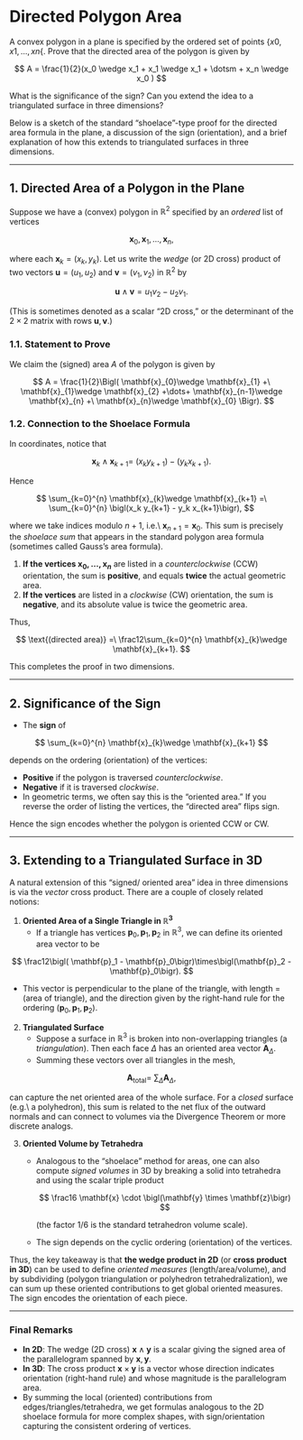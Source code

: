 # Directed Polygon Area

A convex polygon in a plane is specified by the ordered set of points $\lbrace x0, x1, . . . , xn \lbrace$. Prove that the directed area of the polygon is given by

$$
A = \frac{1}{2}(x_0 \wedge x_1 + x_1 \wedge x_1 + \dotsm + x_n \wedge x_0 )
$$

What is the significance of the sign? Can you extend the idea to a triangulated surface in three dimensions?

Below is a sketch of the standard “shoelace”-type proof for the directed area formula in the plane, a discussion of the sign (orientation), and a brief explanation of how this extends to triangulated surfaces in three dimensions.

---

## 1. Directed Area of a Polygon in the Plane

Suppose we have a (convex) polygon in $\mathbb{R}^2$ specified by an *ordered* list of vertices

$$
\mathbf{x}_0,\mathbf{x}_1,\dots,\mathbf{x}_n,
$$

where each $\mathbf{x}_k = (x_k,y_k)$.  Let us write the *wedge* (or 2D cross) product of two vectors $\mathbf{u} = (u_1,u_2)$ and $\mathbf{v} = (v_1,v_2)$ in $\mathbb{R}^2$ by

$$
\mathbf{u} \wedge \mathbf{v} = u_1 v_2 - u_2 v_1.
$$

(This is sometimes denoted as a scalar “2D cross,” or the determinant of the $2\times 2$ matrix with rows $\mathbf{u}, \mathbf{v}$.)

### 1.1. Statement to Prove

We claim the (signed) area $A$ of the polygon is given by

$$
A = \frac{1}{2}\Bigl(
 \mathbf{x}_{0}\wedge \mathbf{x}_{1}
+\
\mathbf{x}_{1}\wedge \mathbf{x}_{2}
+\dots+
\mathbf{x}_{n-1}\wedge \mathbf{x}_{n}
+\
\mathbf{x}_{n}\wedge \mathbf{x}_{0}
\Bigr).
$$

### 1.2. Connection to the Shoelace Formula

In coordinates, notice that

$$
\mathbf{x}_{k}\wedge \mathbf{x}_{k+1}
=\
(x_k y_{k+1}) - (y_k x_{k+1}).
$$

Hence

$$
\sum_{k=0}^{n} \mathbf{x}_{k}\wedge \mathbf{x}_{k+1}
=\
\sum_{k=0}^{n} \bigl(x_k y_{k+1} - y_k x_{k+1}\bigr),
$$

where we take indices modulo $n+1$, i.e.\ $\mathbf{x}_{n+1} = \mathbf{x}_{0}$.  This sum is precisely the *shoelace sum* that appears in the standard polygon area formula (sometimes called Gauss’s area formula).

1. **If the vertices $\mathbf{x}_{0},\dots,\mathbf{x}_{n}$** are listed in a *counterclockwise* (CCW) orientation, the sum is **positive**, and equals **twice** the actual geometric area.  
2. **If the vertices** are listed in a *clockwise* (CW) orientation, the sum is **negative**, and its absolute value is twice the geometric area.

Thus,

$$
\text{(directed area)} 
=\
\frac12\sum_{k=0}^{n} \mathbf{x}_{k}\wedge \mathbf{x}_{k+1}.
$$

This completes the proof in two dimensions.

---

## 2. Significance of the Sign

- The **sign** of

$$
    \sum_{k=0}^{n} \mathbf{x}_{k}\wedge \mathbf{x}_{k+1}
$$
  
  depends on the ordering (orientation) of the vertices:
  - **Positive** if the polygon is traversed *counterclockwise*.  
  - **Negative** if it is traversed *clockwise*.  
- In geometric terms, we often say this is the “oriented area.”  If you reverse the order of listing the vertices, the “directed area” flips sign.

Hence the sign encodes whether the polygon is oriented CCW or CW.

---

## 3. Extending to a Triangulated Surface in 3D

A natural extension of this “signed/ oriented area” idea in three dimensions is via the *vector* cross product.  There are a couple of closely related notions:

1. **Oriented Area of a Single Triangle in $\mathbb{R}^3$**  
   - If a triangle has vertices $\mathbf{p}_0,\mathbf{p}_1,\mathbf{p}_2$ in $\mathbb{R}^3$, we can define its oriented area vector to be  

$$
       \frac12\bigl( \mathbf{p}_1 - \mathbf{p}_0\bigr)\times\bigl(\mathbf{p}_2 - \mathbf{p}_0\bigr).
$$  

   - This vector is perpendicular to the plane of the triangle, with length = (area of triangle), and the direction given by the right-hand rule for the ordering $(\mathbf{p}_0,\mathbf{p}_1,\mathbf{p}_2)$.

2. **Triangulated Surface**  
   - Suppose a surface in $\mathbb{R}^3$ is broken into non-overlapping triangles (a *triangulation*).  Then each face $\Delta$ has an oriented area vector $\mathbf{A}_\Delta$.  
   - Summing these vectors over all triangles in the mesh,

$$
       \mathbf{A}_{\text{total}} 
       =\
       \sum_{\Delta} \mathbf{A}_{\Delta},
$$

  can capture the net oriented area of the whole surface.  For a *closed* surface (e.g.\ a polyhedron), this sum is related to the net flux of the outward normals and can connect to volumes via the Divergence Theorem or more discrete analogs.

3. **Oriented Volume by Tetrahedra**  
   - Analogous to the “shoelace” method for areas, one can also compute *signed volumes* in 3D by breaking a solid into tetrahedra and using the scalar triple product

     $$
       \frac16 \mathbf{x} \cdot 
       \bigl(\mathbf{y} \times \mathbf{z}\bigr)
     $$
     
     (the factor $1/6$ is the standard tetrahedron volume scale).  
   - The sign depends on the cyclic ordering (orientation) of the vertices.

Thus, the key takeaway is that **the wedge product in 2D** (or **cross product in 3D**) can be used to define *oriented measures* (length/area/volume), and by subdividing (polygon triangulation or polyhedron tetrahedralization), we can sum up these oriented contributions to get global oriented measures.  The sign encodes the orientation of each piece.

---

### Final Remarks

- **In 2D**: The wedge (2D cross) $\mathbf{x}\wedge \mathbf{y}$ is a scalar giving the signed area of the parallelogram spanned by $\mathbf{x},\mathbf{y}$.  
- **In 3D**: The cross product $\mathbf{x}\times \mathbf{y}$ is a vector whose direction indicates orientation (right-hand rule) and whose magnitude is the parallelogram area.  
- By summing the local (oriented) contributions from edges/triangles/tetrahedra, we get formulas analogous to the 2D shoelace formula for more complex shapes, with sign/orientation capturing the consistent ordering of vertices.
